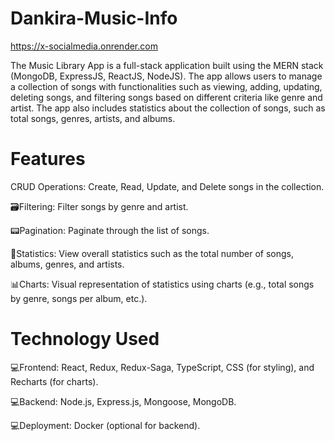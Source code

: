 # Dankira-Music-Info

https://x-socialmedia.onrender.com

The Music Library App is a full-stack application built using the MERN stack (MongoDB, ExpressJS, ReactJS, NodeJS). The app allows users to manage a collection of songs with functionalities such as viewing, adding, updating, deleting songs, and filtering songs based on different criteria like genre and artist. The app also includes statistics about the collection of songs, such as total songs, genres, artists, and albums.


# Features

CRUD Operations: Create, Read, Update, and Delete songs in the collection.

🗃️Filtering: Filter songs by genre and artist.

📟Pagination: Paginate through the list of songs.

🔄️Statistics: View overall statistics such as the total number of songs, albums, genres, and artists.

📊Charts: Visual representation of statistics using charts (e.g., total songs by genre, songs per album, etc.).

# Technology Used

💻Frontend: React, Redux, Redux-Saga, TypeScript, CSS (for styling), and Recharts (for charts).

💻Backend: Node.js, Express.js, Mongoose, MongoDB.

💻Deployment: Docker (optional for backend).
